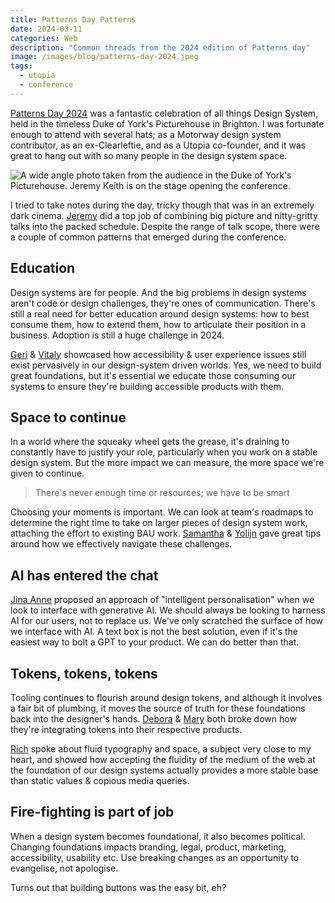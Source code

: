 ```yaml
---
title: Patterns Day Patterns
date: 2024-03-11
categories: Web
description: "Common threads from the 2024 edition of Patterns day"
image: /images/blog/patterns-day-2024.jpeg
tags:
  - utopia
  - conference
---
```


[Patterns Day 2024](https://patternsday.com/) was a fantastic celebration of all things Design System, held in the timeless Duke of York's Picturehouse in Brighton. I was fortunate enough to attend with several hats; as a Motorway design system contributor, as an ex-Clearleftie, and as a Utopia co-founder, and it was great to hang out with so many people in the design system space.

![A wide angle photo taken from the audience in the Duke of York's Picturehouse. Jeremy Keith is on the stage opening the conference.](/images/blog/patterns-day-2024.jpeg)

I tried to take notes during the day, tricky though that was in an extremely dark cinema. [Jeremy](https://adactio.com/) did a top job of combining big picture and nitty-gritty talks into the packed schedule. Despite the range of talk scope, there were a couple of common patterns that emerged during the conference.

## Education

Design systems are for people. And the big problems in design systems aren't code or design challenges, they're ones of communication. There's still a real need for better education around design systems: how to best consume them, how to extend them, how to articulate their position in a business. Adoption is still a huge challenge in 2024.

[Geri](https://www.gerireid.com/) & [Vitaly](https://smashingmagazine.com/) showcased how accessibility & user experience issues still exist pervasively in our design-system driven worlds. Yes, we need to build great foundations, but it's essential we educate those consuming our systems to ensure they're building accessible products with them.

## Space to continue

In a world where the squeaky wheel gets the grease, it's draining to constantly have to justify your role, particularly when you work on a stable design system. But the more impact we can measure, the more space we're given to continue.

> There's never enough time or resources; we have to be smart

Choosing your moments is important. We can look at team's roadmaps to determine the right time to take on larger pieces of design system work, attaching the effort to existing BAU work. [Samantha](https://www.linkedin.com/in/samanthafanning/) & [Yolijn](https://www.linkedin.com/in/yolijn/) gave great tips around how we effectively navigate these challenges.

## AI has entered the chat

[Jina Anne](https://www.jina.me/) proposed an approach of "intelligent personalisation" when we look to interface with generative AI. We should always be looking to harness AI for our users, not to replace us. We've only scratched the surface of how we interface with AI. A text box is not the best solution, even if it's the easiest way to bolt a GPT to your product. We can do better than that.

## Tokens, tokens, tokens

Tooling continues to flourish around design tokens, and although it involves a fair bit of plumbing, it moves the source of truth for these foundations back into the designer's hands. [Debora](https://www.linkedin.com/in/deboraornellas/) & [Mary](https://www.linkedin.com/in/mary-godservant/) both broke down how they're integrating tokens into their respective products.

[Rich](https://clagnut.com/) spoke about fluid typography and space, a subject very close to my heart, and showed how accepting the fluidity of the medium of the web at the foundation of our design systems actually provides a more stable base than static values & copious media queries.

## Fire-fighting is part of job

When a design system becomes foundational, it also becomes political. Changing foundations impacts branding, legal, product, marketing, accessibility, usability etc. Use breaking changes as an opportunity to evangelise, not apologise.

Turns out that building buttons was the easy bit, eh?